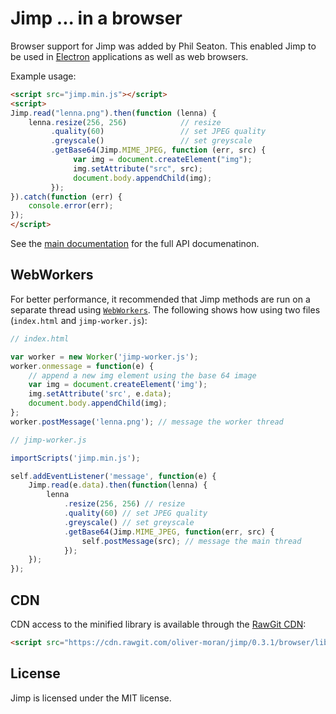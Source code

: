 # Jimp ... in a browser

Browser support for Jimp was added by Phil Seaton. This enabled Jimp to be used in [Electron](http://electron.atom.io/) applications as well as web browsers.

Example usage:

```html
<script src="jimp.min.js"></script>
<script>
Jimp.read("lenna.png").then(function (lenna) {
    lenna.resize(256, 256)            // resize
         .quality(60)                 // set JPEG quality
         .greyscale()                 // set greyscale
         .getBase64(Jimp.MIME_JPEG, function (err, src) {
              var img = document.createElement("img");
              img.setAttribute("src", src);
              document.body.appendChild(img);
         });
}).catch(function (err) {
    console.error(err);
});
</script>
```

See the [main documentation](https://github.com/oliver-moran/jimp) for the full API documenatinon.

## WebWorkers

For better performance, it recommended that Jimp methods are run on a separate thread using [`WebWorkers`](https://developer.mozilla.org/en-US/docs/Web/API/Web_Workers_API/Using_web_workers). The following shows how using two files (`index.html` and `jimp-worker.js`):

```js
// index.html

var worker = new Worker('jimp-worker.js');
worker.onmessage = function(e) {
    // append a new img element using the base 64 image
    var img = document.createElement('img');
    img.setAttribute('src', e.data);
    document.body.appendChild(img);
};
worker.postMessage('lenna.png'); // message the worker thread
```

```js
// jimp-worker.js

importScripts('jimp.min.js');

self.addEventListener('message', function(e) {
    Jimp.read(e.data).then(function(lenna) {
        lenna
            .resize(256, 256) // resize
            .quality(60) // set JPEG quality
            .greyscale() // set greyscale
            .getBase64(Jimp.MIME_JPEG, function(err, src) {
                self.postMessage(src); // message the main thread
            });
    });
});
```

## CDN

CDN access to the minified library is available through the [RawGit CDN](https://rawgit.com/):

```html
<script src="https://cdn.rawgit.com/oliver-moran/jimp/0.3.1/browser/lib/jimp.min.js"></script>
```

## License

Jimp is licensed under the MIT license.
